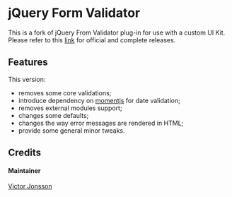# jQuery Form Validator

This is a fork of jQuery From Validator plug-in for use with a custom UI Kit. Please refer
to this [link](https://github.com/victorjonsson/jQuery-Form-Validator) for official and
complete releases.

## Features

This version:
- removes some core validations;
- introduce dependency on [momentjs](http://momentjs.com) for date validation;
- removes external modules support;
- changes some defaults;
- changes the way error messages are rendered in HTML;
- provide some general minor tweaks.

## Credits

#### Maintainer

[Victor Jonsson](https://github.com/victorjonsson)
